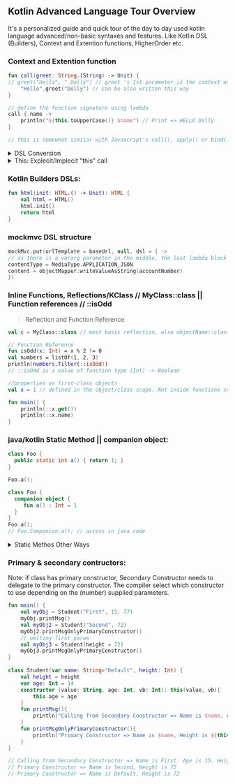 ## Kotlin Advanced Language Tour Overview
It's a personalized guide and quick tour of the day to day used kotlin language advanced/non-basic syntaxes and features. Like Kotlin DSL (Builders), Context and Extention functions, HigherOrder etc.

### Context and Extention function
```kt
fun call(greet: String.(String) -> Unit) {
// greet("Hello", " Dolly") // greet 's 1st parameter is the context and the last is it's native parameter.
    "Hello".greet("Dolly") // can be also written this way
}

// define the function signature using lambda
call { name ->
    println("${this.toUpperCase()} $name") // Print => HELLO Dolly
}

// this is somewhat similar with Javascript's call(), apply() or bind() method
```

<details>
<summary>DSL Conversion</summary>

```kt
fun call(greet: String.() -> Unit) {
"Hello".greet()
}

call {
println("${this.toUpperCase()}") // Print => HELLO
}
```
</details>

<details>
<summary>This: Explecit/Implecit "this" call</summary>

```kt
class A { // implicit label @A
    inner class B { // implicit label @B
        fun Int.foo() { // implicit label @foo
            val a = this@A // A's this
            val b = this@B // B's this

            val c = this // foo()'s receiver, an Int
            val c1 = this@foo // foo()'s receiver, an Int

            val funLit = lambda@ fun String.() {
                val d = this // funLit's receiver
            }

            val funLit2 = { s: String ->
                // foo()'s receiver, since enclosing lambda expression
                // doesn't have any receiver
                val d1 = this
            }
        }
    }
}
```

Note: "this" can be ommited if call in a member function. But if there is a function in the outer scope, "this" necessery to call member function. Without "this" receiever top level function will be called.
```kt
fun printLine() { println("Top-level function") }

class A {
    fun printLine() { println("Member function") }

    fun invokePrintLine(omitThis: Boolean = false)  { 
        if (omitThis) printLine() // Top-level function
        else this.printLine() // Member function
    }
}

A().invokePrintLine() // Member function
A().invokePrintLine(omitThis = true) // Top-level function
```
</details>

### Kotlin Builders DSLs:
```kt
fun html(init: HTML.() -> Unit): HTML {
    val html = HTML()
    html.init()
    return html
}
```




### mockmvc DSL structure
```kt
mockMvc.put(urlTemplate = baseUrl, null, dsl = { ->
// as there is a vararg parameter in the middle, the last lambda block needs to be called by named argument if not called outside the parenthesis  
contentType = MediaType.APPLICATION_JSON
content = objectMapper.writeValueAsString(accountNumber)
})
```

### Inline Functions, Reflections/KClass // MyClass::class || Function references // ::isOdd

> Reflection and Function Reference
```kt
val c = MyClass::class // most basic reflection, also objectName::class

// Function Reference
fun isOdd(x: Int) = x % 2 != 0
val numbers = listOf(1, 2, 3)
println(numbers.filter(::isOdd))
// ::isOdd is a value of function type (Int) -> Boolean
```

```kt
//properties as first-class objects
val x = 1 // defined in the object/class scope. Not inside functions scope

fun main() {
    println(::x.get())
    println(::x.name)
}
```

### java/kotlin Static Method || companion object:
```java
class Foo {
  public static int a() { return 1; }
}

Foo.a();
```
```kt
class Foo {
  companion object {
     fun a() : Int = 1
  }
}
Foo.a();
// Foo.Companion.a(); // access in java code
```


<details>
<summary>Static Methos Other Ways</summary>


> @JavaStatic annotation to use as normal static method inside java and kotlin all togather

```kt
class Foo {
  companion object {
    @JvmStatic
    fun a() : Int = 1;
  }
}
Foo.a() // from kotlin
Foo.a() // from java
```

> use "companion object name" signature other way of the @JavaStatic

```kt
class Foo {
  companion object Blah {
    fun a() : Int = 1;
  }
}
```

</details>

### Primary & secondary contructors:
Note: if class has primary constructor, Secondary Constructor needs to delegate to the primary constructor. The compiler select which constructor to use depending on the (number) supplied parameters.
```kt
fun main() {    
    val myObj = Student("First", 15, 77)
    myObj.printMsg()
    val myObj2 = Student("Second", 72)
    myObj2.printMsgOnlyPrimaryConstructor()
    // omiting first param
    val myObj3 = Student(height = 72)
    myObj3.printMsgOnlyPrimaryConstructor()
}
 
class Student(var name: String="Default", height: Int) {
    val height = height
    var age: Int = 14
    constructor (value: String, age: Int, vb: Int): this(value, vb){
        this.age = age
    }
    fun printMsg(){
        println("Calling from Secondary Constructor => Name is $name. Age is $age. Height is $height");
    }
    fun printMsgOnlyPrimaryConstructor(){
        println("Primary Constructor => Name is $name, Height is ${this.height}");
    }
}

// Calling from Secondary Constructor => Name is First. Age is 15. Height is 77
// Primary Constructor => Name is Second, Height is 72
// Primary Constructor => Name is Default, Height is 72
``` 